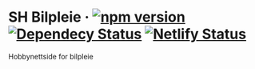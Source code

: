 # SH Bilpleie · [![npm version](https://badge.fury.io/js/react.svg)](//npmjs.com/package/react) [![Dependecy Status](https://david-dm.org/sindreha/shbilpleie.svg)]() [![Netlify Status](https://api.netlify.com/api/v1/badges/b6542fae-b70c-4501-ab8b-22006002e96f/deploy-status)](https://app.netlify.com/sites/shbilpleie/deploys)
Hobbynettside for bilpleie
